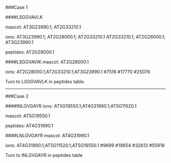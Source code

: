 ###Case 1

####LSGGVAVLK

mascot:
AT3G23990.1; AT2G33210.1

ions:
AT3G23990.1; AT2G28000.1; AT2G33210.1
AT2G33210.1; AT2G28000.1; AT3G23990.1

peptides:
AT2G28000.1

####LSGGVAVIK
mascot:
AT2G28000.1

ions:
AT2G28000.1;AT2G33210.1;AT3G23990.1
\#7516 \#17770 \#25076

Turn to LSGGVAVLK in peptides table.

----

###Case 2

####INLGVGAYR
ions:
AT5G19550.1;AT4G31990.1;AT5G11520.1

mascot:
AT5G19550.1

peptides:
AT4G31990.1

####LNLGVGAYR
mascot:
AT4G31990.1

ions:
AT4G31990.1;AT5G11520.1;AT5G19550.1
\#9699 \#19654 \#32613 \#55918

Turn to INLGVGAYR in peptides table
